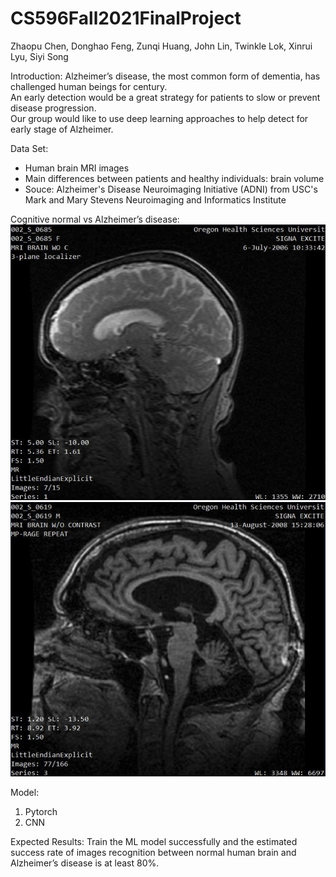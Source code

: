 # CS596Fall2021FinalProject
Zhaopu Chen, Donghao Feng, Zunqi Huang, John Lin, Twinkle Lok, Xinrui Lyu, Siyi Song


Introduction:
Alzheimer’s disease, the most common form of dementia, has challenged human beings for century.  
An early detection would be a great strategy for patients to slow or prevent disease progression.  
Our group would like to use deep learning approaches to help detect for early stage of Alzheimer.

Data Set:
- Human brain MRI images
- Main differences between patients and healthy individuals: brain volume
- Souce: Alzheimer's Disease Neuroimaging Initiative (ADNI) from USC's Mark and Mary Stevens Neuroimaging and Informatics Institute 

Cognitive normal vs Alzheimer’s disease:
![alt text](Sample1.png)
![alt text](Sample2.png)

Model:
1. Pytorch
2. CNN

Expected Results:
Train the ML model successfully and the estimated success rate of images recognition between normal human brain and Alzheimer’s disease is at least 80%.

